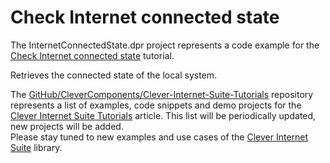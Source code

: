 # Check Internet connected state

The InternetConnectedState.dpr project represents a code example for the [Check Internet connected state](https://www.clevercomponents.com/portal/kb/a53/check-internet-connected-state.aspx) tutorial.   

Retrieves the connected state of the local system.   

The [GitHub/CleverComponents/Clever-Internet-Suite-Tutorials](https://github.com/CleverComponents/Clever-Internet-Suite-Tutorials) repository represents a list of examples, code snippets and demo projects for the [Clever Internet Suite Tutorials](https://www.clevercomponents.com/articles/article035/) article. This list will be periodically updated, new projects will be added.   
Please stay tuned to new examples and use cases of the [Clever Internet Suite](https://www.clevercomponents.com/products/inetsuite/) library.
